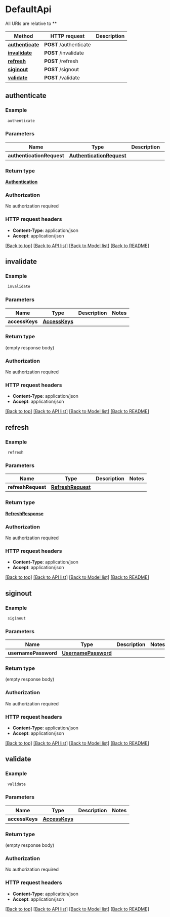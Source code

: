 # DefaultApi

All URIs are relative to **

Method | HTTP request | Description
------------- | ------------- | -------------
[**authenticate**](DefaultApi.md#authenticate) | **POST** /authenticate | 
[**invalidate**](DefaultApi.md#invalidate) | **POST** /invalidate | 
[**refresh**](DefaultApi.md#refresh) | **POST** /refresh | 
[**siginout**](DefaultApi.md#siginout) | **POST** /signout | 
[**validate**](DefaultApi.md#validate) | **POST** /validate | 


## **authenticate**



### Example
```bash
 authenticate
```

### Parameters

Name | Type | Description  | Notes
------------- | ------------- | ------------- | -------------
 **authenticationRequest** | [**AuthenticationRequest**](AuthenticationRequest.md) |  |

### Return type

[**Authentication**](Authentication.md)

### Authorization

No authorization required

### HTTP request headers

 - **Content-Type**: application/json
 - **Accept**: application/json

[[Back to top]](#) [[Back to API list]](../README.md#documentation-for-api-endpoints) [[Back to Model list]](../README.md#documentation-for-models) [[Back to README]](../README.md)

## **invalidate**



### Example
```bash
 invalidate
```

### Parameters

Name | Type | Description  | Notes
------------- | ------------- | ------------- | -------------
 **accessKeys** | [**AccessKeys**](AccessKeys.md) |  |

### Return type

(empty response body)

### Authorization

No authorization required

### HTTP request headers

 - **Content-Type**: application/json
 - **Accept**: application/json

[[Back to top]](#) [[Back to API list]](../README.md#documentation-for-api-endpoints) [[Back to Model list]](../README.md#documentation-for-models) [[Back to README]](../README.md)

## **refresh**



### Example
```bash
 refresh
```

### Parameters

Name | Type | Description  | Notes
------------- | ------------- | ------------- | -------------
 **refreshRequest** | [**RefreshRequest**](RefreshRequest.md) |  |

### Return type

[**RefreshResponse**](RefreshResponse.md)

### Authorization

No authorization required

### HTTP request headers

 - **Content-Type**: application/json
 - **Accept**: application/json

[[Back to top]](#) [[Back to API list]](../README.md#documentation-for-api-endpoints) [[Back to Model list]](../README.md#documentation-for-models) [[Back to README]](../README.md)

## **siginout**



### Example
```bash
 siginout
```

### Parameters

Name | Type | Description  | Notes
------------- | ------------- | ------------- | -------------
 **usernamePassword** | [**UsernamePassword**](UsernamePassword.md) |  |

### Return type

(empty response body)

### Authorization

No authorization required

### HTTP request headers

 - **Content-Type**: application/json
 - **Accept**: application/json

[[Back to top]](#) [[Back to API list]](../README.md#documentation-for-api-endpoints) [[Back to Model list]](../README.md#documentation-for-models) [[Back to README]](../README.md)

## **validate**



### Example
```bash
 validate
```

### Parameters

Name | Type | Description  | Notes
------------- | ------------- | ------------- | -------------
 **accessKeys** | [**AccessKeys**](AccessKeys.md) |  |

### Return type

(empty response body)

### Authorization

No authorization required

### HTTP request headers

 - **Content-Type**: application/json
 - **Accept**: application/json

[[Back to top]](#) [[Back to API list]](../README.md#documentation-for-api-endpoints) [[Back to Model list]](../README.md#documentation-for-models) [[Back to README]](../README.md)

